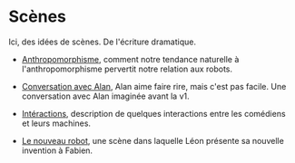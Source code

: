 Scènes
======

Ici, des idées de scènes. De l'écriture dramatique.

- [Anthropomorphisme](anthropomorphisme.md), comment notre tendance naturelle à l'anthropomorphisme pervertit notre relation aux robots.

- [Conversation avec Alan](conversation-avec-alan.md), Alan aime faire rire, mais c'est pas facile. Une conversation avec Alan imaginée avant la v1.

- [Intéractions](interactions.md), description de quelques interactions entre les comédiens et leurs machines.

- [Le nouveau robot](le-nouveau-robot.md), une scène dans laquelle Léon présente sa nouvelle invention à Fabien.
